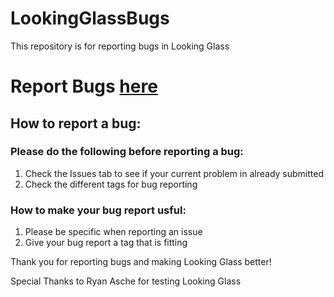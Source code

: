 # LookingGlassBugs
This repository is for reporting bugs in Looking Glass

# Report Bugs [here](https://goo.gl/forms/ZP4qOjUmFFn2T4wm1 "Bug Reporting")

## How to report a bug:
### Please do the following before reporting a bug:
  1. Check the Issues tab to see if your current problem in already submitted 
  2. Check the different tags for bug reporting
  
### How to make your bug report usful:
  1. Please be specific when reporting an issue
  2. Give your bug report a tag that is fitting
  
Thank you for reporting bugs and making Looking Glass better!

Special Thanks to Ryan Asche for testing Looking Glass
